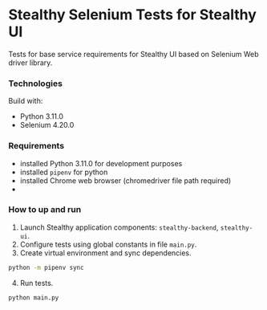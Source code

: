# Stealthy Selenium Tests for Stealthy UI
Tests for base service requirements for Stealthy UI based on Selenium
Web driver library.

### Technologies
Build with:
 - Python 3.11.0
 - Selenium 4.20.0

### Requirements
 * installed Python 3.11.0 for development purposes
 * installed `pipenv` for python
 * installed Chrome web browser (chromedriver file path
required)
 * 

### How to up and run
1. Launch Stealthy application components: `stealthy-backend`, `stealthy-ui`.
2. Configure tests using global constants in file `main.py`.
3. Create virtual environment and sync dependencies.
```bash
python -m pipenv sync
```
4. Run tests.
```bash
python main.py
````
